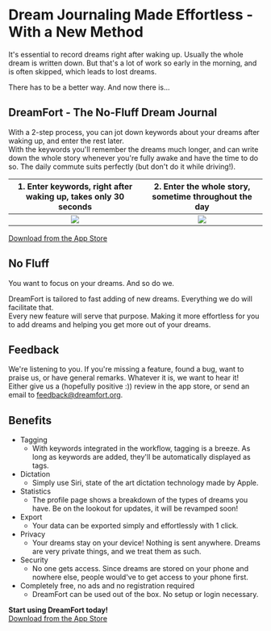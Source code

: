 # Dream Journaling Made Effortless - With a New Method

It's essential to record dreams right after waking up. Usually the whole dream is written down.
But that's a lot of work so early in the morning, and is often skipped, which leads to lost dreams.

There has to be a better way. And now there is...

<!-- arrow down -->

## DreamFort - The No-Fluff Dream Journal

With a 2-step process, you can jot down keywords about your dreams after waking up, and enter the rest later.  
With the keywords you'll remember the dreams much longer, and can write down the whole story whenever you're fully awake and have the time to do so. The daily commute suits perfectly (but don't do it while driving!).

| 1. Enter keywords, right after waking up, takes only 30 seconds | 2. Enter the whole story, sometime throughout the day |
| :---: | :---: |
| ![](https://d33wubrfki0l68.cloudfront.net/4d3fd6cc6c1261a18d58d7e252a0db4c765e96c1/f9196/assets/images/add_dream_story_framed.png) | ![](https://d33wubrfki0l68.cloudfront.net/4d3fd6cc6c1261a18d58d7e252a0db4c765e96c1/f9196/assets/images/add_dream_story_framed.png) |

<!-- next to each other, above the respective screenshots, split into columns
left: morning, morning icon on top (moon or something), text, image on bottom
right: day -->

[Download from the App Store](https://itunes.apple.com/us/app/dreamfort/id1378659300?ls=1&mt=8)

## No Fluff

You want to focus on your dreams. And so do we.

DreamFort is tailored to fast adding of new dreams. Everything we do will facilitate that.  
Every new feature will serve that purpose. Making it more effortless for you to add dreams and helping you get more out of your dreams.

## Feedback

We're listening to you. If you're missing a feature, found a bug, want to praise us, or have general remarks. Whatever it is, we want to hear it!  
Either give us a (hopefully positive :)) review in the app store, or send an email to [feedback@dreamfort.org](mailto:feedback@dreamfort.org).

## Benefits

* Tagging
  * With keywords integrated in the workflow, tagging is a breeze. As long as keywords are added, they'll be automatically displayed as tags. 
* Dictation
  * Simply use Siri, state of the art dictation technology made by Apple. 
* Statistics
  * The profile page shows a breakdown of the types of dreams you have. Be on the lookout for updates, it will be revamped soon!
* Export
  * Your data can be exported simply and effortlessly with 1 click. 
* Privacy
  * Your dreams stay on your device! Nothing is sent anywhere. Dreams are very private things, and we treat them as such.
* Security
  * No one gets access. Since dreams are stored on your phone and nowhere else, people would've to get access to your phone first.
* Completely free, no ads and no registration required
  * DreamFort can be used out of the box. No setup or login necessary. 
<!--* Search
  * Easily search for your dreams-->
<!-- * Dreams are always with you, you can read and record dreams wherever you go, no need to carry a notebook
* Never again fumble around with pieces of paper holding your dreams
* Export your dreams with 1 click -->

**Start using DreamFort today!**  
[Download from the App Store](https://itunes.apple.com/us/app/dreamfort/id1378659300?ls=1&mt=8)
